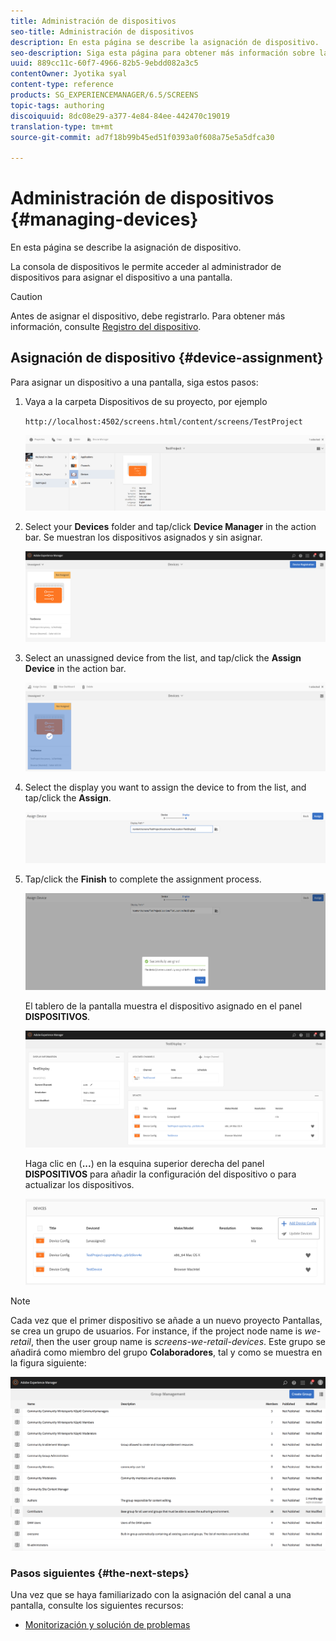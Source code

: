 ```yaml
---
title: Administración de dispositivos
seo-title: Administración de dispositivos
description: En esta página se describe la asignación de dispositivo.
seo-description: Siga esta página para obtener más información sobre la asignación de dispositivo. La consola de dispositivos le permite acceder al administrador de dispositivos para asignar el dispositivo a una pantalla.
uuid: 889cc11c-60f7-4966-82b5-9ebdd082a3c5
contentOwner: Jyotika syal
content-type: reference
products: SG_EXPERIENCEMANAGER/6.5/SCREENS
topic-tags: authoring
discoiquuid: 8dc08e29-a377-4e84-84ee-442470c19019
translation-type: tm+mt
source-git-commit: ad7f18b99b45ed51f0393a0f608a75e5a5dfca30

---
```



# Administración de dispositivos {#managing-devices}

En esta página se describe la asignación de dispositivo.

La consola de dispositivos le permite acceder al administrador de dispositivos para asignar el dispositivo a una pantalla.

>[!CAUTION]
>
>Antes de asignar el dispositivo, debe registrarlo. Para obtener más información, consulte [Registro del dispositivo](device-registration.md).

## Asignación de dispositivo {#device-assignment}

Para asignar un dispositivo a una pantalla, siga estos pasos:

1. Vaya a la carpeta Dispositivos de su proyecto, por ejemplo

   `http://localhost:4502/screens.html/content/screens/TestProject`

   ![chlimage_1-32](assets/chlimage_1-32.png)

1. Select your **Devices** folder and tap/click **Device Manager** in the action bar. Se muestran los dispositivos asignados y sin asignar.

   ![chlimage_1-33](assets/chlimage_1-33.png)

1. Select an unassigned device from the list, and tap/click the **Assign Device** in the action bar.

   ![chlimage_1-34](assets/chlimage_1-34.png)

1. Select the display you want to assign the device to from the list, and tap/click the **Assign**.

   ![chlimage_1-35](assets/chlimage_1-35.png)

1. Tap/click the **Finish** to complete the assignment process.

   ![chlimage_1-36](assets/chlimage_1-36.png)

   El tablero de la pantalla muestra el dispositivo asignado en el panel **DISPOSITIVOS**.

   ![chlimage_1-37](assets/chlimage_1-37.png)

   Haga clic en (**...**) en la esquina superior derecha del panel **DISPOSITIVOS** para añadir la configuración del dispositivo o para actualizar los dispositivos.

   ![chlimage_1-38](assets/chlimage_1-38.png)

>[!NOTE]
>
>Cada vez que el primer dispositivo se añade a un nuevo proyecto Pantallas, se crea un grupo de usuarios.
>For instance, if the project node name is *we-retail*, then the user group name is *screens-we-retail-devices*.
>Este grupo se añadirá como miembro del grupo **Colaboradores**, tal y como se muestra en la figura siguiente:

![chlimage_1-39](assets/chlimage_1-39.png)

### Pasos siguientes {#the-next-steps}

Una vez que se haya familiarizado con la asignación del canal a una pantalla, consulte los siguientes recursos:

* [Monitorización y solución de problemas](monitoring-screens.md)

